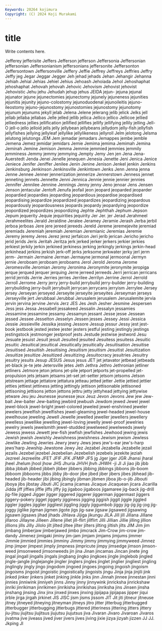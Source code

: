 ```yaml
---
Keywords: 20264 kojimura
Copyright: (C) 2024 Koji Murakami
---
```


# title

Write contents here.



Jefferey jefferisite Jeffers Jefferson jefferson
Jeffersonia Jeffersonian jeffersonian Jeffersonianism jeffersonians jeffersonite Jeffersonton Jeffersontown Jeffersonville Jeffery
Jeffie Jeffrey Jeffreys Jeffries Jeffry Jeffy jeg Jegar Jeggar Jegger
Jeh jehad jehads Jehan Jehangir Jehanna Jehiah Jehial Jehias Jehiel
Jehius Jehoash Jehoiada Jehol Jehoshaphat jehoshaphat Jehovah jehovah Jehovic Jehovism
Jehovist jehovist Jehovistic Jehu jehu Jehudah jehup jehus JEIDA jejun-
jejuna jejunal jejunator jejune jejunectomies jejunectomy jejunely jejuneness jejunities jejunitis
jejunity jejuno-colostomy jejunoduodenal jejunoileitis jejuno-ileostomy jejuno-jejunostomy jejunostomies jejunostomy jejunotomy jejunum
jejunums jekyll jelab Jelena Jelene jelerang jelib jelick Jelks jell
jellab jellaba jellabas Jelle jelled jellib jellica Jellico jellico Jellicoe
jellied jelliedness jellies jellification jellified jellifies jellify jellifying jellily jelling
Jell-O jell-o jello jelloid jells jelly jellybean jellybeans jellydom jelly-fish
jellyfish jellyfishes jellying jellyleaf jellylike jellylikeness jellyroll Jelm jelotong Jelsma
jelutong jelutongs JEM Jem jemadar jemadars Jemappes jembe jemble Jemena
Jemez jemidar jemidars Jemie Jemima jemima Jemimah Jemina Jeminah Jemine
Jemison Jemma Jemmie jemmied jemmies jemmily jemminess Jemmy jemmy jemmying
Jempty Jemy Jen jen Jena Jena-Auerstedt Jenda Jenei Jenelle jenequen
Jenesia Jenette Jeni Jenica Jenice Jeniece Jenifer Jeniffer Jenilee Jenin
Jenine Jenison Jenkel jenkin Jenkins Jenkinsburg Jenkinson Jenkinsville Jenkintown Jenks
Jenn Jenna jenna Jenne Jennee Jenner jennerization jennerize Jennerstown Jenness
jennet jenneting jennets Jennette Jenni Jennica Jennie jennie jennier jennies
Jennifer Jennilee Jennine Jennings Jenny jenny Jeno jenoar Jens Jensen
Jenson jentacular Jentoft Jenufa jeofail jeon jeopard jeoparded jeoparder jeopardied
jeopardies jeoparding jeopardious jeopardise jeopardised jeopardising jeopardize jeopardized jeopardizes jeopardizing
jeopardous jeopardously jeopardousness jeopards jeopardy jeopardying jeopordize jeopordized jeopordizes jeopordizing
Jephte Jephthah Jephum Jepson Jepum jequerity Jequie jequirities jequirity Jer
Jer. jer Jerad Jerahmeel Jerahmeelites Jerald Jeraldine Jeralee Jeramey Jeramie
Jerash Jerba jerbil jerboa jerboas Jere jere jereed jereeds Jereld
Jereme jeremejevite jeremiad jeremiads Jeremiah jeremiah Jeremian Jeremianic Jeremias Jeremie
Jeremy jeremy Jeres Jerez jerez jerfalcon Jeri jerib jerican Jericho
jericho jerid jerids Jeris Jeritah Jeritza jerk jerked jerker jerkers
jerkier jerkies jerkiest jerkily jerkin jerkined jerkiness jerking jerkingly jerkings
jerkin-head jerkinhead jerkins jerkish jerk-off jerks jerksome jerkwater jerky jerl
jerm jerm- Jermain Jermaine Jerman Jermayne jermonal jermoonal Jermyn jernie
Jeroboam jeroboam jeroboams Jerol Jerold Jeroma Jerome Jeromesville Jeromian Jeromy
Jeronima Jeronymite jeronymite jeropiga jerque jerqued jerquer jerquing Jerre jerreed
jerreeds Jerri jerrican jerricans jerrid jerrids Jerrie Jerries jerries Jerrilee
Jerrilyn Jerrine Jerrol Jerrold Jerroll Jerrome Jerry jerry jerry-build jerrybuild
jerry-builder jerry-building jerrybuilding jerry-built jerrybuilt jerrycan jerrycans jerryism Jerrylee Jersey
jersey Jerseyan jerseyed Jerseyite jerseyite jerseyites Jerseyman jerseys Jerseyville jert
Jerubbaal Jerubbal Jerusalem jerusalem Jerusalemite jervia jervin jervina jervine Jervis
Jerz JES Jes Jesh Jesher Jesmine Jespersen Jess jess Jessa
Jessabell jessakeed Jessalin Jessalyn jessamies Jessamine jessamine jessamy Jessamyn jessant
Jesse jesse Jessean jessed Jessee Jesselton Jesselyn Jessen jesses Jessey
Jessi Jessica Jessie Jessieville Jessika jessing Jessore Jessup jessur Jessy
jest jest-book jestbook jested jestee jester jesters jestful jesting jestingly
jestings jestingstock jestmonger jestproof jests Jestude jestwise jestword Jesu Jesuate
jesuist Jesuit jesuit Jesuited jesuited Jesuitess jesuitess Jesuitic jesuitic Jesuitical
jesuitical Jesuitically jesuitically Jesuitisation Jesuitise Jesuitised Jesuitish Jesuitising Jesuitism jesuitism
Jesuitist Jesuitization Jesuitize jesuitize Jesuitized Jesuitizing Jesuitocracy jesuitries Jesuitry jesuitry
jesuits Jesup JESUS Jesus jesus JET jet jetavator jetbead jetbeads
jet-black je-te jete Jetersville jetes Jeth Jethra Jethro Jethronian jetliner
jetliners Jetmore jeton jetons jet-pile jetport jetports jet-propelled jet-propulsion jets
jetsam jetsams jet-set jet-setter jetsom jetsoms Jetson jetstream jettage jettatore
jettatura jetteau jetted jetter Jettie jettied jettier jetties jettiest jettiness
jetting jettingly jettison jettisonable jettisoned jettisoning jettisons jetton jettons jettru
jetty jettyhead jettying jettywise jetware Jeu jeu Jeunesse jeunesse jeux
Jeuz Jevon Jevons Jew jew Jew-bait Jew-baiter Jew-baiting jewbird jewbush
Jewdom jewed Jewel jewel jewel-block jewel-bright jewel-colored jeweled jewel-enshrined jeweler
jewelers jewelfish jewelfishes jewel-gleaming jewel-headed jewel-house jewelhouse jeweling Jewell Jewelle
jewelled jeweller jewellers jewellery jewelless jewellike jewelling jewel-loving jewelly jewel-proof
jewelries jewelry jewels jewelsmith jewel-studded jewelweed jewelweeds jewely Jewess jewess
Jewett jew-fish jewfish jewfishes Jewhood jewing jewis Jewish jewish Jewishly
Jewishness jewishness Jewism jewism Jewless Jewlike Jewling Jewries Jewry jewry
Jews jews jew's-ear jew's-harp jews'harp Jewship Jewstone Jewy Jez Jezabel
Jezabella Jezabelle jezail jezails Jezebel jezebel Jezebelian Jezebelish jezebels jezekite
jeziah Jezreel Jezreelite JFET JFIF JFK JFMIP JFS jg Jger
jger JGR Jhansi jharal jheel Jhelum jhool jhow JHS Jhuria
JHVH jhvh JHWH -ji JI Ji jiao jib jibb jibba
jibbah jibbed jibbeh jibber jibbers jibbing jibbings jibbons jib-boom jibboom
jibbooms jibbs jibby jib-door jibe jibed jiber jibers jibes jibhead
jib-headed jib-header jibi jibing jibingly jibman jibmen jiboa jib-o-jib Jibouti
jiboya jibs jibstay Jibuti JIC jicama jicamas Jicaque Jicaquean jicara
Jicarilla Jidda jiff jiffies jiffle jiffs jiffy jig jigaboo jigaboos
jigamaree jig-back jig-drill jig-file jigged Jigger jigger jiggered jiggerer jiggerman
jiggermast jiggers jiggery-pokery jigget jiggety jigginess jigging jiggish jiggit jiggle
jiggled jiggler jiggles jigglier jiggliest jiggling jiggly jiggumbob jiggy jig-jig
jig-jog jig-joggy jiglike jigman jigmen jigote jigs jig-saw jigsaw jigsawed
jigsawing jigsawn jigsaws jihad jihads Jihlava Jijiga jikungu JILA Jill
jill Jillana Jillane jillaroo Jillayne Jilleen Jillene jillet jill-flirt jillflirt
Jilli Jillian Jillie jilling jillion jillions jills Jilly Jilolo jilt
jilted jiltee jilter jilters jilting jiltish jilts JIM Jim jim
jimbang jimberjaw jimberjawed jimbo jimcrack Jim-Crow jim-crow jim-dandy Jimenez jimigaki
jiminy jim-jam jimjam jimjams jimjums jimmer Jimmie jimmied jimmies jimminy
Jimmy jimmy jimmying jimmyweed Jimnez jimp jimper jimpest jimply jimpness
jimpricute jimpy jimsedge jimson jimson-weed jimsonweed jimsonweeds jin jina Jinan
jincamas Jincan jinete jing jingal jingall jingalls jingals jingbang jingko
jingkoes jingle jinglebob jingled jingle-jangle jinglejangle jingler jinglers jingles jinglet
jinglier jingliest jingling jinglingly jingly jingo jingodom jingoed jingoes jingoing
jingoish jingoism jingoisms jingoist jingoistic jingoistically jingoists jingu Jinja jinja
jinjili jink jinked jinker jinkers jinket jinking jinkle jinks jinn
Jinnah jinnee jinnestan jinni jinnies jinniwink jinniyeh jinns Jinny jinny
jinnywink jinricksha jinrickshaw jinriki jinrikiman jinrikimen jinrikisha jinrikishas jinriksha jins
Jinsen jinsha jinshang jinsing Jinx jinx jinxed jinxes jinxing jipijapa
jipijapas jipper jiqui jirble jirga jirgah jirkinet JIS JISC jism
jisms jissom JIT Jit jiti jitneur jitneuse jitney jitneyed jitneying
jitneyman jitneys jitro jitter jitterbug jitterbugged jitterbugger jitterbugging jitterbugs jittered
jitteriness jittering jitters jittery jiu-jitsu jiujitsu jiujitsus jiujutsu jiujutsus jiva
Jivaran Jivaro Jivaroan Jivaros jivatma jive jiveass jived jiver jivers
jives jiving jixie jizya jizyah jizzen JJ JJ. Jkping Jl
